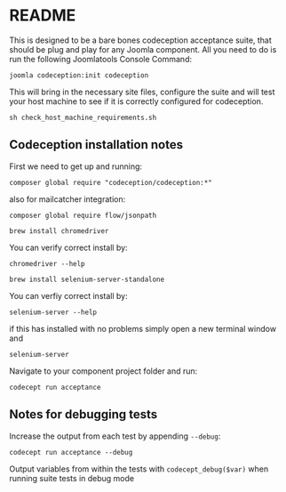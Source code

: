 # README

This is designed to be a bare bones codeception acceptance suite, that should be plug and play for any Joomla component. All you need to do is run the following Joomlatools Console Command:

`joomla codeception:init codeception`

This will bring in the necessary site files, configure the suite and will test your host machine to see if it is correctly configured for codeception. 

`sh check_host_machine_requirements.sh`

## Codeception installation notes

First we need to get up and running:

`composer global require "codeception/codeception:*"`

also for mailcatcher integration:

`composer global require flow/jsonpath`

`brew install chromedriver`

You can verify correct install by:

`chromedriver --help`

`brew install selenium-server-standalone`

You can verfiy correct install by:

`selenium-server --help`

if this has installed with no problems simply open a new terminal window and

`selenium-server`

Navigate to your component project folder and run:

`codecept run acceptance`


## Notes for debugging tests 

Increase the output from each test by appending `--debug`: 

`codecept run acceptance --debug`

Output variables from within the tests with `codecept_debug($var)` when running suite tests in debug mode